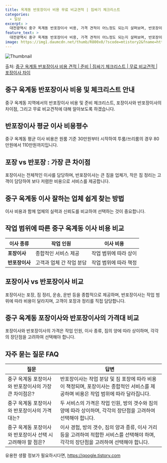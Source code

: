 ```yaml
---
title: 옥계동 반포장이사 비용 무료 비교견적 | 짐싸기 체크리스트
categories:
  - 일상
excerpt: >
  대전광역시 중구 옥계동 반포장이사 비용, 가격 견적이 어느정도 되는지 살펴보며, 반포장이사를 준비함에 있어 짐싸기 준비 체크리스트가 무엇인지 보겠습니다. 마지막으로 포장이사와 차이점을 통해 무료 비교견적으로 어떤 것이 더 합리적인 선택인지 공유 드립니다.중구 옥계동 포장이사 견적 샘플 보기 👈 클릭중구 옥계동 포장이사 가격 살펴보기 👈 클릭중구 옥계동 반포장이사 평균 이사 비용평수중구 옥계동 평균 이사 비용원룸 이사9평 이하 (1톤)30만원~투룸/쓰리룸 이사16평 ~ 20평 (2.5톤)80만원~쓰리룸 이사21평 (5톤) ~110만원~우리집 무료 이사견적 받기 👈 클릭포장 vs 반포장 : 가장 큰 차이점포장이사는 전반적인 이사를 담당하며, 반포장이사는 큰 짐을 업체가, 작은 짐 정리는 고객이 담당하는..
feature_text: >
  대전광역시 중구 옥계동 반포장이사 비용, 가격 견적이 어느정도 되는지 살펴보며, 반포장이사를 준비함에 있어 짐싸기 준비 체크리스트가 무엇인지 보겠습니다. 마지막으로 포장이사와 차이점을 통해 무료 비교견적으로 어떤 것이 더 합리적인 선택인지 공유 드립니다.중구 옥계동 포장이사 견적 샘플 보기 👈 클릭중구 옥계동 포장이사 가격 살펴보기 👈 클릭중구 옥계동 반포장이사 평균 이사 비용평수중구 옥계동 평균 이사 비용원룸 이사9평 이하 (1톤)30만원~투룸/쓰리룸 이사16평 ~ 20평 (2.5톤)80만원~쓰리룸 이사21평 (5톤) ~110만원~우리집 무료 이사견적 받기 👈 클릭포장 vs 반포장 : 가장 큰 차이점포장이사는 전반적인 이사를 담당하며, 반포장이사는 큰 짐을 업체가, 작은 짐 정리는 고객이 담당하는..
image: https://img1.daumcdn.net/thumb/R800x0/?scode=mtistory2&fname=https%3A%2F%2Fblog.kakaocdn.net%2Fdn%2FEegFH%2FbtsHe0pK7qx%2FklO636k0viiPvo4eQYpGDK%2Fimg.webp
---
```


![Thumbnail](https://img1.daumcdn.net/thumb/R800x0/?scode=mtistory2&fname=https%3A%2F%2Fblog.kakaocdn.net%2Fdn%2FEegFH%2FbtsHe0pK7qx%2FklO636k0viiPvo4eQYpGDK%2Fimg.webp)

<p>출처: <a href="https://qoogle.tistory.com/9715" rel="dofollow">중구 옥계동 반포장이사 비용 견적 | 준비 | 짐싸기 체크리스트 | 무료 비교견적 | 포장이사 차이</a> </p>

## 중구 옥계동 반포장이사 비용 및 체크리스트 안내



중구 옥계동 지역에서의 반포장이사 비용 및 준비 체크리스트, 포장이사와 반포장이사의 차이점, 그리고 무료 비교견적에 대해 알아보도록
하겠습니다.

## **반포장이사 평균 이사 비용평수**

중구 옥계동 평균 이사 비용은 원룸 기준 30만원부터 시작하여 투룸/쓰리룸의 경우 80만원에서 110만원까지입니다.

## **포장 vs 반포장 : 가장 큰 차이점**

포장이사는 전체적인 이사를 담당하며, 반포장이사는 큰 짐을 업체가, 작은 짐 정리는 고객이 담당하여 보다 저렴한 비용으로 서비스를
제공합니다.

## **중구 옥계동 이사 잘하는 업체 쉽게 찾는 방법**

이사 비용과 함께 업체의 실력과 신뢰도를 비교하여 선택하는 것이 중요합니다.

## **작업 범위에 따른 중구 옥계동 이사 비용 비교**

**이사 종류** | **작업 인원** | **이사 비용**  
---|---|---  
**포장이사** | 종합적인 서비스 제공 | 작업 범위에 따라 상이  
**반포장이사** | 고객과 업체 간 작업 분담 | 작업 범위에 따라 책정  
  
## **포장이사 vs 반포장이사 비교**

포장이사는 포장, 짐 정리, 운송, 운반 등을 종합적으로 제공하며, 반포장이사는 작업 범위에 따라 비용이 달라지며, 고객이 포장과 정리를
직접 담당합니다.

## **중구 옥계동 포장이사와 반포장이사의 가격대 비교**

포장이사와 반포장이사의 가격은 작업 인원, 이사 종류, 짐의 양에 따라 상이하며, 각각의 장단점을 고려하여 선택해야 합니다.

## **자주 묻는 질문 FAQ**

**질문** | **답변**  
---|---  
중구 옥계동 포장이사와 반포장이사의 가장 큰 차이점은? | 반포장이사는 작업 분담 및 짐 포장에 따라 비용이 책정되며, 포장이사는 종합적인 서비스를 제공하며 비용은 작업 범위에 따라 달라집니다.  
중구 옥계동 포장이사와 반포장이사의 가격대는? | 두 서비스의 가격은 작업 인원, 방의 갯수와 짐의 양에 따라 상이하며, 각각의 장단점을 고려하여 선택해야 합니다.  
중구 옥계동 포장이사와 반포장이사 선택 시 고려해야 할 점은? | 이사 경험, 방의 갯수, 짐의 양과 종류, 이사 거리 등을 고려하여 적합한 서비스를 선택해야 하며, 각각의 장단점을 고려하여 선택해야 합니다.  
  


 

유용한 생활 정보가 필요하시다면, <a href="https://qoogle.tistory.com" rel="dofollow">https://qoogle.tistory.com</a>



